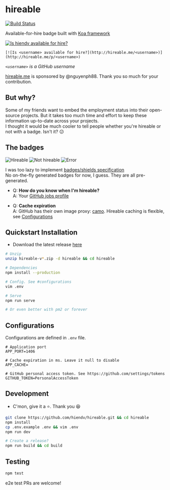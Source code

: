 # hireable
[![Build Status](https://travis-ci.org/hiendv/hireable.svg?branch=master)](https://travis-ci.org/hiendv/hireable)

Available-for-hire badge built with [Koa framework](https://github.com/koajs/koa)

[![Is hiendv available for hire?](http://hireable.me/hiendv)](http://hireable.me/p/hiendv)

```
[![Is <username> available for hire?](http://hireable.me/<username>)](http://hireable.me/p/<username>)
```
*`<username>` is a GitHub username*

[hireable.me](http://hireable.me) is sponsored by @nguyenph88. Thank you so much for your contribution.

## But why?
Some of my friends want to embed the employment status into their open-source projects.
But it takes too much time and effort to keep these information up-to-date across your projects.  
I thought it would be much cooler to tell people whether you're hireable or not with a badge. Isn't it? :confused:

## The badges
![Hireable](https://cdn.rawgit.com/hiendv/hireable/master/src/assets/hireable-yes.svg)
![Not hireable](https://cdn.rawgit.com/hiendv/hireable/master/src/assets/hireable-no.svg)
![Error](https://cdn.rawgit.com/hiendv/hireable/master/src/assets/hireable-error.svg)

I was too lazy to implement [badges/shields specification](https://github.com/badges/shields/blob/master/spec/SPECIFICATION.md)  
No on-the-fly generated badges for now, I guess. They are all pre-generated. 

- Q: **How do you know when I'm hireable?**  
A: Your [GitHub jobs profile](https://github.com/settings/profile#user_profile_hireable)

- Q: **Cache expiration**  
A: GitHub has their own image proxy: [camo](https://help.github.com/articles/why-do-my-images-have-strange-urls/). Hireable caching is flexible, see [Configurations](#configurations)

## Quickstart Installation
- Download the latest release [here](https://github.com/hiendv/hireable/releases)
```bash
# Unzip
unzip hireable-v*.zip -d hireable && cd hireable

# Dependencies
npm install --production

# Config. See #configurations
vim .env

# Serve
npm run serve

# Or even better with pm2 or forever
```

## Configurations
Configurations are defined in `.env` file.
```
# Application port
APP_PORT=1406

# Cache expiration in ms. Leave it null to disable
APP_CACHE=

# GitHub personal access token. See https://github.com/settings/tokens
GITHUB_TOKEN=PersonalAccessToken
```

## Development
- C'mon, give it a :star:. Thank you :laughing:
```bash
git clone https://github.com/hiendv/hireable.git && cd hireable
npm install
cp .env.example .env && vim .env
npm run dev

# Create a release?
npm run build && cd build
```

## Testing
```bash
npm test
```
e2e test PRs are welcome!

